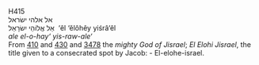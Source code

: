 H415  
אל אלהי ישׂראל  
אֵל אֱלוֹהֵי יִשׂרָאֵל ‎ ‘êl ‘ĕlôhêy yiśrâ‘êl  
*ale* *el-o-hay‘* *yis-raw-ale‘*  
From [410](h0410) and [430](h0430) and [3478](h3478) the *mighty* *God*
*of* *Jisrael*; *El* *Elohi* *Jisrael*, the title given to a consecrated
spot by Jacob: - El-elohe-israel.  
